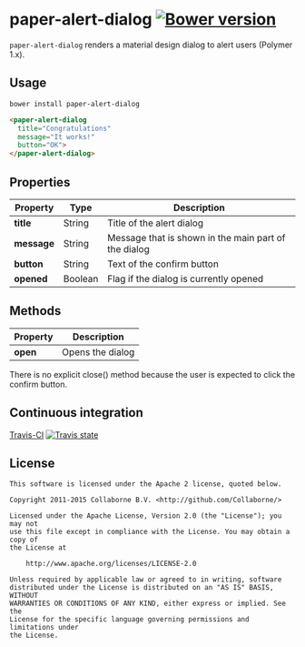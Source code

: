 paper-alert-dialog [![Bower version](https://badge.fury.io/bo/paper-alert-dialog.svg)](http://badge.fury.io/bo/paper-alert-dialog)
=========

`paper-alert-dialog` renders a material design dialog to alert users (Polymer 1.x).


## Usage

`bower install paper-alert-dialog`

```html
<paper-alert-dialog
  title="Congratulations"
  message="It works!"
  button="OK">
</paper-alert-dialog>
```


## Properties

Property    | Type    | Description                                    
----------- | ------- | -----------------------------------------------
**title**   | String  | Title of the alert dialog
**message** | String  | Message that is shown in the main part of the dialog
**button**  | String  | Text of the confirm button
**opened**  | Boolean | Flag if the dialog is currently opened


## Methods

Property | Description                                    
-------- | ----------------
**open** | Opens the dialog

There is no explicit close() method because the user is expected to click the confirm button.


## Continuous integration

[Travis-CI](https://travis-ci.org/Collaborne/paper-alert-dialog) [![Travis state](https://travis-ci.org/Collaborne/paper-alert-dialog.svg?branch=master)](https://travis-ci.org/Collaborne/paper-alert-dialog)


## License

    This software is licensed under the Apache 2 license, quoted below.

    Copyright 2011-2015 Collaborne B.V. <http://github.com/Collaborne/>

    Licensed under the Apache License, Version 2.0 (the "License"); you may not
    use this file except in compliance with the License. You may obtain a copy of
    the License at

        http://www.apache.org/licenses/LICENSE-2.0

    Unless required by applicable law or agreed to in writing, software
    distributed under the License is distributed on an "AS IS" BASIS, WITHOUT
    WARRANTIES OR CONDITIONS OF ANY KIND, either express or implied. See the
    License for the specific language governing permissions and limitations under
    the License.
    
